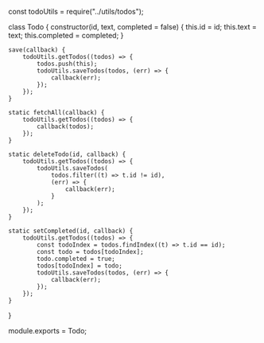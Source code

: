 const todoUtils = require("../utils/todos");

class Todo {
constructor(id, text, completed = false) {
this.id = id;
this.text = text;
this.completed = completed;
}

    save(callback) {
        todoUtils.getTodos((todos) => {
            todos.push(this);
            todoUtils.saveTodos(todos, (err) => {
                callback(err);
            });
        });
    }

    static fetchAll(callback) {
        todoUtils.getTodos((todos) => {
            callback(todos);
        });
    }

    static deleteTodo(id, callback) {
        todoUtils.getTodos((todos) => {
            todoUtils.saveTodos(
                todos.filter((t) => t.id != id),
                (err) => {
                    callback(err);
                }
            );
        });
    }

    static setCompleted(id, callback) {
        todoUtils.getTodos((todos) => {
            const todoIndex = todos.findIndex((t) => t.id == id);
            const todo = todos[todoIndex];
            todo.completed = true;
            todos[todoIndex] = todo;
            todoUtils.saveTodos(todos, (err) => {
                callback(err);
            });
        });
    }

}

module.exports = Todo;
